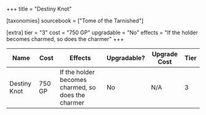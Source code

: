 +++
title = "Destiny Knot"

[taxonomies]
sourcebook = ["Tome of the Tarnished"]

[extra]
tier = "3"
cost = "750 GP"
upgradable = "No"
effects = "If the holder becomes charmed, so does the charmer"
+++

| Name                          | Cost    | Effects                                                                                           | Upgradable? | Upgrade Cost | Tier |
| ----------------------------- | ------- | ----------------------------------------------------------------------------------------------- | ----------- | ------------ | ---- |
| Destiny Knot | 750 GP | If the holder becomes charmed, so does the charmer | No | N/A | 3 |
